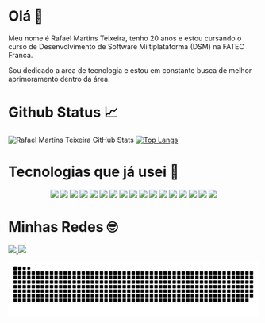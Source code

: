 <h1>Olá 🤝</h1>
<p>Meu nome é Rafael Martins Teixeira, tenho 20 anos e estou cursando o curso de Desenvolvimento de Software Miltiplataforma (DSM) na FATEC Franca.</p>
<p>Sou dedicado a area de tecnologia e estou em constante busca de melhor aprimoramento dentro da área. </p>
<h1>Github Status 📈</h1>

![Rafael Martins Teixeira GitHub Stats](https://github-readme-stats.vercel.app/api?username=Law751&show_icons=true&theme=midnight-purple)
[![Top Langs](https://github-readme-stats.vercel.app/api/top-langs/?username=law751&layout=compact&theme=neon)](https://github.com/anuraghazra/github-readme-stats)

<h1>Tecnologias que já usei 🔗</h1>
<p align="center"> 
  <img src=https://img.shields.io/badge/mysql-4479A1.svg?style=for-the-badge&logo=mysql&logoColor=white />
  <img src=https://img.shields.io/badge/blender-%23F5792A.svg?style=for-the-badge&logo=blender&logoColor=white />
  <img src=https://img.shields.io/badge/Canva-%2300C4CC.svg?style=for-the-badge&logo=Canva&logoColor=white />
  <img src=https://img.shields.io/badge/figma-%23F24E1E.svg?style=for-the-badge&logo=figma&logoColor=white />
  <img src=https://img.shields.io/badge/Krita-203759?style=for-the-badge&logo=krita&logoColor=EEF37B />
  <img src=https://img.shields.io/badge/Inkscape-e0e0e0?style=for-the-badge&logo=inkscape&logoColor=080A13 />
  <img src=https://img.shields.io/badge/node.js-6DA55F?style=for-the-badge&logo=node.js&logoColor=white />
  <img src=https://img.shields.io/badge/express.js-%23404d59.svg?style=for-the-badge&logo=express&logoColor=%2361DAFB />
  <img src=https://img.shields.io/badge/Visual%20Studio%20Code-0078d7.svg?style=for-the-badge&logo=visual-studio-code&logoColor=white />
  <img src=https://img.shields.io/badge/css3-%231572B6.svg?style=for-the-badge&logo=css3&logoColor=white />
  <img src=https://img.shields.io/badge/html5-%23E34F26.svg?style=for-the-badge&logo=html5&logoColor=white />
  <img src=https://img.shields.io/badge/javascript-%23323330.svg?style=for-the-badge&logo=javascript&logoColor=%23F7DF1E />
  <img src=https://img.shields.io/badge/python-3670A0?style=for-the-badge&logo=python&logoColor=ffdd54 />
  <img src=https://img.shields.io/badge/typescript-%23007ACC.svg?style=for-the-badge&logo=typescript&logoColor=white />
  <img src=https://img.shields.io/badge/Microsoft_Excel-217346?style=for-the-badge&logo=microsoft-excel&logoColor=white />
  <img src=https://img.shields.io/badge/Microsoft_PowerPoint-B7472A?style=for-the-badge&logo=microsoft-powerpoint&logoColor=white />
  <img src=https://img.shields.io/badge/Microsoft_Word-2B579A?style=for-the-badge&logo=microsoft-word&logoColor=white />  
</p>

<h1> Minhas Redes 🤓</h1>
<a href="https://www.linkedin.com/in/rafael-m-teixeira-72239b295/">
<img src="https://img.shields.io/badge/linkedin-%230077B5.svg?style=for-the-badge&logo=linkedin&logoColor=white" />
</a>
<a href="mailto:rafaelteixeirinha04@gmail.com">
<img src="https://img.shields.io/badge/Gmail-D14836?style=for-the-badge&logo=gmail&logoColor=white" />
</a>

<p align="center">
  
![Snake animation](https://raw.githubusercontent.com/Platane/snk/output/github-contribution-grid-snake.svg)
</p>

